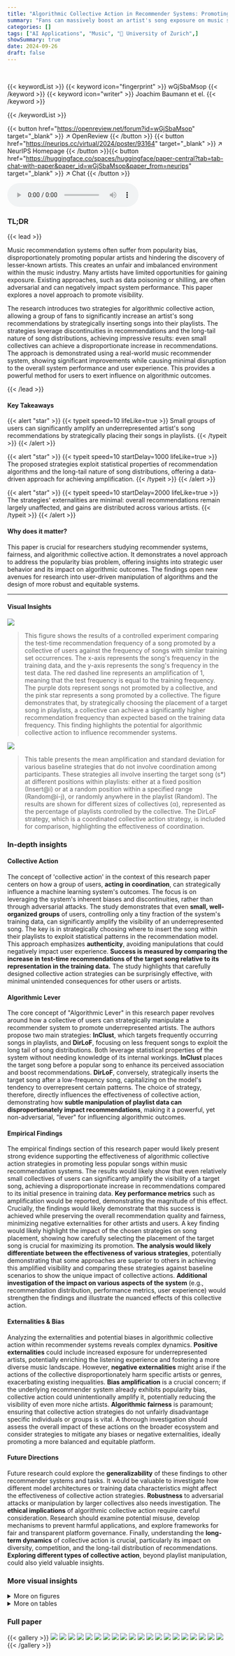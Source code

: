 ```yaml
---
title: "Algorithmic Collective Action in Recommender Systems: Promoting Songs by Reordering Playlists"
summary: "Fans can massively boost an artist's song exposure on music streaming platforms by strategically placing it in their playlists, achieving up to 40x more recommendations."
categories: []
tags: ["AI Applications", "Music", "🏢 University of Zurich",]
showSummary: true
date: 2024-09-26
draft: false
---
```


<br>

{{< keywordList >}}
{{< keyword icon="fingerprint" >}} wGjSbaMsop {{< /keyword >}}
{{< keyword icon="writer" >}} Joachim Baumann et el. {{< /keyword >}}
 
{{< /keywordList >}}

{{< button href="https://openreview.net/forum?id=wGjSbaMsop" target="_blank" >}}
↗ OpenReview
{{< /button >}}
{{< button href="https://neurips.cc/virtual/2024/poster/93164" target="_blank" >}}
↗ NeurIPS Homepage
{{< /button >}}{{< button href="https://huggingface.co/spaces/huggingface/paper-central?tab=tab-chat-with-paper&paper_id=wGjSbaMsop&paper_from=neurips" target="_blank" >}}
↗ Chat
{{< /button >}}



<audio controls>
    <source src="https://ai-paper-reviewer.com/wGjSbaMsop/podcast.wav" type="audio/wav">
    Your browser does not support the audio element.
</audio>


### TL;DR


{{< lead >}}

Music recommendation systems often suffer from popularity bias, disproportionately promoting popular artists and hindering the discovery of lesser-known artists.  This creates an unfair and imbalanced environment within the music industry.  Many artists have limited opportunities for gaining exposure. Existing approaches, such as data poisoning or shilling, are often adversarial and can negatively impact system performance. This paper explores a novel approach to promote visibility.

The research introduces two strategies for algorithmic collective action, allowing a group of fans to significantly increase an artist's song recommendations by strategically inserting songs into their playlists.  The strategies leverage discontinuities in recommendations and the long-tail nature of song distributions, achieving impressive results: even small collectives can achieve a disproportionate increase in recommendations. The approach is demonstrated using a real-world music recommender system, showing significant improvements while causing minimal disruption to the overall system performance and user experience. This provides a powerful method for users to exert influence on algorithmic outcomes.

{{< /lead >}}


#### Key Takeaways

{{< alert "star" >}}
{{< typeit speed=10 lifeLike=true >}} Small groups of users can significantly amplify an underrepresented artist's song recommendations by strategically placing their songs in playlists. {{< /typeit >}}
{{< /alert >}}

{{< alert "star" >}}
{{< typeit speed=10 startDelay=1000 lifeLike=true >}} The proposed strategies exploit statistical properties of recommendation algorithms and the long-tail nature of song distributions, offering a data-driven approach for achieving amplification. {{< /typeit >}}
{{< /alert >}}

{{< alert "star" >}}
{{< typeit speed=10 startDelay=2000 lifeLike=true >}} The strategies' externalities are minimal: overall recommendations remain largely unaffected, and gains are distributed across various artists. {{< /typeit >}}
{{< /alert >}}

#### Why does it matter?
This paper is crucial for researchers studying recommender systems, fairness, and algorithmic collective action.  It demonstrates a novel approach to address the popularity bias problem, offering insights into strategic user behavior and its impact on algorithmic outcomes.  The findings open new avenues for research into user-driven manipulation of algorithms and the design of more robust and equitable systems.

------
#### Visual Insights



![](https://ai-paper-reviewer.com/wGjSbaMsop/figures_1_1.jpg)

> This figure shows the results of a controlled experiment comparing the test-time recommendation frequency of a song promoted by a collective of users against the frequency of songs with similar training set occurrences. The x-axis represents the song's frequency in the training data, and the y-axis represents the song's frequency in the test data. The red dashed line represents an amplification of 1, meaning that the test frequency is equal to the training frequency. The purple dots represent songs not promoted by a collective, and the pink star represents a song promoted by a collective.  The figure demonstrates that, by strategically choosing the placement of a target song in playlists, a collective can achieve a significantly higher recommendation frequency than expected based on the training data frequency. This finding highlights the potential for algorithmic collective action to influence recommender systems.





![](https://ai-paper-reviewer.com/wGjSbaMsop/tables_17_1.jpg)

> This table presents the mean amplification and standard deviation for various baseline strategies that do not involve coordination among participants.  These strategies all involve inserting the target song (s*) at different positions within playlists: either at a fixed position (Insert@i) or at a random position within a specified range (Random@i-j), or randomly anywhere in the playlist (Random). The results are shown for different sizes of collectives (α), represented as the percentage of playlists controlled by the collective.  The DirLoF strategy, which is a coordinated collective action strategy, is included for comparison, highlighting the effectiveness of coordination.





### In-depth insights


#### Collective Action
The concept of 'collective action' in the context of this research paper centers on how a group of users, **acting in coordination**, can strategically influence a machine learning system's outcomes.  The focus is on leveraging the system's inherent biases and discontinuities, rather than through adversarial attacks.  The study demonstrates that even **small, well-organized groups** of users, controlling only a tiny fraction of the system's training data, can significantly amplify the visibility of an underrepresented song.  The key is in strategically choosing where to insert the song within their playlists to exploit statistical patterns in the recommendation model. This approach emphasizes **authenticity**, avoiding manipulations that could negatively impact user experience.  **Success is measured by comparing the increase in test-time recommendations of the target song relative to its representation in the training data.** The study highlights that carefully designed collective action strategies can be surprisingly effective, with minimal unintended consequences for other users or artists.

#### Algorithmic Lever
The core concept of "Algorithmic Lever" in this research paper revolves around how a collective of users can strategically manipulate a recommender system to promote underrepresented artists.  The authors propose two main strategies: **InClust**, which targets frequently occurring songs in playlists, and **DirLoF**, focusing on less frequent songs to exploit the long tail of song distributions.  Both leverage statistical properties of the system without needing knowledge of its internal workings.  **InClust** places the target song before a popular song to enhance its perceived association and boost recommendations.  **DirLoF**, conversely, strategically inserts the target song after a low-frequency song, capitalizing on the model's tendency to overrepresent certain patterns.  The choice of strategy, therefore, directly influences the effectiveness of collective action, demonstrating how **subtle manipulation of playlist data can disproportionately impact recommendations**, making it a powerful, yet non-adversarial, "lever" for influencing algorithmic outcomes.

#### Empirical Findings
The empirical findings section of this research paper would likely present strong evidence supporting the effectiveness of algorithmic collective action strategies in promoting less popular songs within music recommendation systems.  The results would likely show that even relatively small collectives of users can significantly amplify the visibility of a target song, achieving a disproportionate increase in recommendations compared to its initial presence in training data. **Key performance metrics** such as amplification would be reported, demonstrating the magnitude of this effect.  Crucially, the findings would likely demonstrate that this success is achieved while preserving the overall recommendation quality and fairness, minimizing negative externalities for other artists and users.  A key finding would likely highlight the impact of the chosen strategies on song placement, showing how carefully selecting the placement of the target song is crucial for maximizing its promotion.  **The analysis would likely differentiate between the effectiveness of various strategies**, potentially demonstrating that some approaches are superior to others in achieving this amplified visibility and comparing these strategies against baseline scenarios to show the unique impact of collective actions. **Additional investigation of the impact on various aspects of the system** (e.g., recommendation distribution, performance metrics, user experience) would strengthen the findings and illustrate the nuanced effects of this collective action.

#### Externalities & Bias
Analyzing the externalities and potential biases in algorithmic collective action within recommender systems reveals complex dynamics.  **Positive externalities** could include increased exposure for underrepresented artists, potentially enriching the listening experience and fostering a more diverse music landscape. However, **negative externalities** might arise if the actions of the collective disproportionately harm specific artists or genres, exacerbating existing inequalities.  **Bias amplification** is a crucial concern; if the underlying recommender system already exhibits popularity bias, collective action could unintentionally amplify it, potentially reducing the visibility of even more niche artists.  **Algorithmic fairness** is paramount; ensuring that collective action strategies do not unfairly disadvantage specific individuals or groups is vital.  A thorough investigation should assess the overall impact of these actions on the broader ecosystem and consider strategies to mitigate any biases or negative externalities, ideally promoting a more balanced and equitable platform.

#### Future Directions
Future research could explore the **generalizability** of these findings to other recommender systems and tasks.  It would be valuable to investigate how different model architectures or training data characteristics might affect the effectiveness of collective action strategies.  **Robustness** to adversarial attacks or manipulation by larger collectives also needs investigation.  The **ethical implications** of algorithmic collective action require careful consideration.  Research should examine potential misuse, develop mechanisms to prevent harmful applications, and explore frameworks for fair and transparent platform governance.  Finally, understanding the **long-term dynamics** of collective action is crucial, particularly its impact on diversity, competition, and the long-tail distribution of recommendations.  **Exploring different types of collective action**, beyond playlist manipulation, could also yield valuable insights.


### More visual insights

<details>
<summary>More on figures
</summary>


![](https://ai-paper-reviewer.com/wGjSbaMsop/figures_3_1.jpg)

> This figure demonstrates the imbalance in music recommendation systems. The left panel shows a Lorenz curve illustrating that 80% of recommendations go to only 10% of artists, highlighting a significant popularity bias.  The right panel displays a histogram of song frequencies in the Spotify Million Playlist Dataset, revealing a long tail distribution where nearly half of the tracks appear only once. This long tail characteristic further emphasizes the challenge of promoting less popular songs.


![](https://ai-paper-reviewer.com/wGjSbaMsop/figures_5_1.jpg)

> This figure illustrates the two strategies used to insert a target song (s*) into a playlist.  The InClust strategy inserts s* before a high-frequency anchor song (s0) in the playlist. This targets clusters of similar song contexts. The DirLoF strategy inserts s* after a low-frequency anchor song (s0). This exploits the long-tail nature of song distributions. The figure also shows pseudocode for both strategies.


![](https://ai-paper-reviewer.com/wGjSbaMsop/figures_6_1.jpg)

> This figure displays the amplification achieved by different collective action strategies (DirLoF, InClust, Random, AtTheEnd) as a function of the collective size (alpha).  The DirLoF strategy, which involves strategically placing the target song in playlists, shows a significant amplification, especially for small collectives. In contrast, the uncoordinated strategies (Random and AtTheEnd) are much less effective. For larger collectives, the InClust strategy outperforms DirLoF.  The amplification values consistently exceed 1, indicating that the strategies disproportionately boost the target song's recommendations at test time compared to its representation in the training data.


![](https://ai-paper-reviewer.com/wGjSbaMsop/figures_7_1.jpg)

> This figure shows how the amplification achieved by the DirLoF strategy changes depending on the availability of song statistics.  The x-axis represents the size of the collective (α, on a logarithmic scale). The y-axis shows the amplification achieved as a percentage of the amplification achieved when full information on song statistics is available (full information).  The lines show the results for different levels of information: full information, 10% of training data, 1% of training data, and scraped stream counts.  The shaded area around the lines represent 95% confidence intervals. The figure demonstrates that even with limited information (e.g., only 1% of the training data), a considerable amount of amplification is still possible.  Furthermore, using scraped stream counts as a proxy for song frequencies proves to be a viable alternative, achieving a significant portion of the amplification observed with full information.


![](https://ai-paper-reviewer.com/wGjSbaMsop/figures_8_1.jpg)

> This figure shows the impact of collective action strategies (hybrid and random) on the performance of a recommender system.  It compares the performance loss relative to a model trained on clean data. The solid lines represent the hybrid and random strategies, the dashed lines show a conservative adversarial baseline (where replacing a song negatively impacts recommendations), and the dotted lines illustrate an optimistic scenario where the promoted song is considered relevant.  The x-axis represents the fraction of manipulated playlists (α). The y-axis shows the performance loss for three metrics: NDCG, R-precision, and #C.


![](https://ai-paper-reviewer.com/wGjSbaMsop/figures_9_1.jpg)

> This figure shows the impact of the collective action strategy on other songs besides the target song.  It plots the change in the number of recommendations (ΔR) for each song against the song's training set frequency.  Songs are grouped into bins based on training frequency, and the average change in recommendations for songs within each bin is shown with error bars (95% confidence intervals). A key observation is the relatively small impact on the recommendations of other songs, suggesting that the collective action strategy does not disproportionately harm other artists.


![](https://ai-paper-reviewer.com/wGjSbaMsop/figures_14_1.jpg)

> This figure demonstrates the imbalance in the distribution of recommendations and song frequencies. The left panel shows a Lorenz curve illustrating that a small percentage (10%) of artists receive a large portion (80%) of recommendations, highlighting the popularity bias.  The right panel displays the distribution of song frequencies within Spotify playlists, revealing that many songs appear only once, indicating a long tail distribution.


![](https://ai-paper-reviewer.com/wGjSbaMsop/figures_15_1.jpg)

> This figure visualizes the similarity scores between context embeddings and songs, comparing the scores when collective action (InClust strategy) is used versus when it is not. Three indirect anchor songs (s0, s1, s2), frequently occurring in the collectives' playlists, and the target song (s*) are evaluated against the three context clusters targeted by the InClust strategy.  The violin plots show the distribution of similarity scores for each song-context pair under different conditions. The dashed purple lines indicate the average similarity score required to be ranked among the top 50 most similar songs. The figure demonstrates the InClust strategy's effectiveness in increasing the similarity score between the target song and the targeted contexts.


![](https://ai-paper-reviewer.com/wGjSbaMsop/figures_16_1.jpg)

> This figure displays the success rate of the InClust and Random strategies as a function of the collective size (α) and the number of indirect anchors used.  The InClust strategy, which strategically places the target song near frequently occurring songs, shows significantly higher success rates than the Random strategy, especially as the collective size and the number of anchors increase. This demonstrates that coordinated efforts in choosing the placement of the target song are highly effective in boosting its recommendations.


![](https://ai-paper-reviewer.com/wGjSbaMsop/figures_16_2.jpg)

> This figure shows the estimated and true probabilities of targeted direct anchors for different levels of knowledge about song frequencies in the training data. The x-axis represents the targeted direct anchors, and the y-axis represents the probability. The figure demonstrates that with less information, the gap between the estimated and true probabilities widens, leading to less accurate selection of low-frequency songs. This directly affects the success of the DirLoF strategy, as it relies on accurate song frequency estimates.


![](https://ai-paper-reviewer.com/wGjSbaMsop/figures_16_3.jpg)

> This figure compares the anchor song selection for three different strategies used to promote a song. The x-axis represents the true probability of a song's appearance in the training dataset. The y-axis shows the number of times a song is used as an anchor within playlists controlled by a collective. Each dot represents a song. The color of the dot indicates whether it is targeted or not. Red dots indicate anchor songs selected for the corresponding strategy. The three strategies are InClust, DirLoF, and Hybrid. InClust uses frequently occurring songs as anchors. DirLoF uses infrequently occurring songs as anchors. The hybrid strategy uses a combination of both.


![](https://ai-paper-reviewer.com/wGjSbaMsop/figures_19_1.jpg)

> This figure shows the distribution of precision scores for the top 50 recommendations in three scenarios: 1) when no collective action was taken, 2) when the InClust strategy was used, and 3) when a random strategy was used. The precision score measures the proportion of recommended songs that are relevant to the user. The distributions of precision scores for InClust and the baseline (no collective action) are very similar, indicating that the InClust strategy does not significantly affect the overall recommendation quality. The random strategy has slightly lower scores, suggesting that it is less effective in preserving the quality of recommendations.


</details>




<details>
<summary>More on tables
</summary>


![](https://ai-paper-reviewer.com/wGjSbaMsop/tables_17_2.jpg)
> This table presents the mean amplification and standard deviation achieved by the Random and DirLoF strategies under different hyperparameter configurations.  It shows the robustness of the DirLoF strategy across various hyperparameter settings, demonstrating that it consistently outperforms the Random strategy.

![](https://ai-paper-reviewer.com/wGjSbaMsop/tables_18_1.jpg)
> This table presents the mean amplification and standard deviation achieved by the DirLoF and Random strategies for different numbers of training epochs. The amplification is a measure of the effectiveness of the collective action strategy in increasing the number of test-time recommendations for a target song.  The table shows that the DirLoF strategy consistently outperforms the Random strategy, particularly when more training epochs are used. However, the amplification achieved by DirLoF peaks at 12 epochs and then declines slightly.

![](https://ai-paper-reviewer.com/wGjSbaMsop/tables_18_2.jpg)
> This table presents the results of an empirical evaluation of the impact of collective action strategies on song recommendations. It shows the mean and 95% confidence intervals for three key metrics: R0 (recommendations without collective action), AR (additional recommendations gained due to collective action), and AR as a percentage of R0.  The metrics are broken down for three categories of songs: direct anchors, indirect anchors, and other songs. The table also shows the number of songs in each category used in the five-fold cross-validation.

![](https://ai-paper-reviewer.com/wGjSbaMsop/tables_19_1.jpg)
> This table presents the average model performance metrics (NDCG, R-precision, and #C) under three different collective action strategies: None (no manipulation), Random (random song placement), and InClust (strategically placing the target song). The results show that the model's performance is robust across these strategies, indicating that the collective action methods do not significantly affect the overall recommendation quality.

</details>




### Full paper

{{< gallery >}}
<img src="https://ai-paper-reviewer.com/wGjSbaMsop/1.png" class="grid-w50 md:grid-w33 xl:grid-w25" />
<img src="https://ai-paper-reviewer.com/wGjSbaMsop/2.png" class="grid-w50 md:grid-w33 xl:grid-w25" />
<img src="https://ai-paper-reviewer.com/wGjSbaMsop/3.png" class="grid-w50 md:grid-w33 xl:grid-w25" />
<img src="https://ai-paper-reviewer.com/wGjSbaMsop/4.png" class="grid-w50 md:grid-w33 xl:grid-w25" />
<img src="https://ai-paper-reviewer.com/wGjSbaMsop/5.png" class="grid-w50 md:grid-w33 xl:grid-w25" />
<img src="https://ai-paper-reviewer.com/wGjSbaMsop/6.png" class="grid-w50 md:grid-w33 xl:grid-w25" />
<img src="https://ai-paper-reviewer.com/wGjSbaMsop/7.png" class="grid-w50 md:grid-w33 xl:grid-w25" />
<img src="https://ai-paper-reviewer.com/wGjSbaMsop/8.png" class="grid-w50 md:grid-w33 xl:grid-w25" />
<img src="https://ai-paper-reviewer.com/wGjSbaMsop/9.png" class="grid-w50 md:grid-w33 xl:grid-w25" />
<img src="https://ai-paper-reviewer.com/wGjSbaMsop/10.png" class="grid-w50 md:grid-w33 xl:grid-w25" />
<img src="https://ai-paper-reviewer.com/wGjSbaMsop/11.png" class="grid-w50 md:grid-w33 xl:grid-w25" />
<img src="https://ai-paper-reviewer.com/wGjSbaMsop/12.png" class="grid-w50 md:grid-w33 xl:grid-w25" />
<img src="https://ai-paper-reviewer.com/wGjSbaMsop/13.png" class="grid-w50 md:grid-w33 xl:grid-w25" />
<img src="https://ai-paper-reviewer.com/wGjSbaMsop/14.png" class="grid-w50 md:grid-w33 xl:grid-w25" />
<img src="https://ai-paper-reviewer.com/wGjSbaMsop/15.png" class="grid-w50 md:grid-w33 xl:grid-w25" />
<img src="https://ai-paper-reviewer.com/wGjSbaMsop/16.png" class="grid-w50 md:grid-w33 xl:grid-w25" />
<img src="https://ai-paper-reviewer.com/wGjSbaMsop/17.png" class="grid-w50 md:grid-w33 xl:grid-w25" />
<img src="https://ai-paper-reviewer.com/wGjSbaMsop/18.png" class="grid-w50 md:grid-w33 xl:grid-w25" />
<img src="https://ai-paper-reviewer.com/wGjSbaMsop/19.png" class="grid-w50 md:grid-w33 xl:grid-w25" />
<img src="https://ai-paper-reviewer.com/wGjSbaMsop/20.png" class="grid-w50 md:grid-w33 xl:grid-w25" />
{{< /gallery >}}